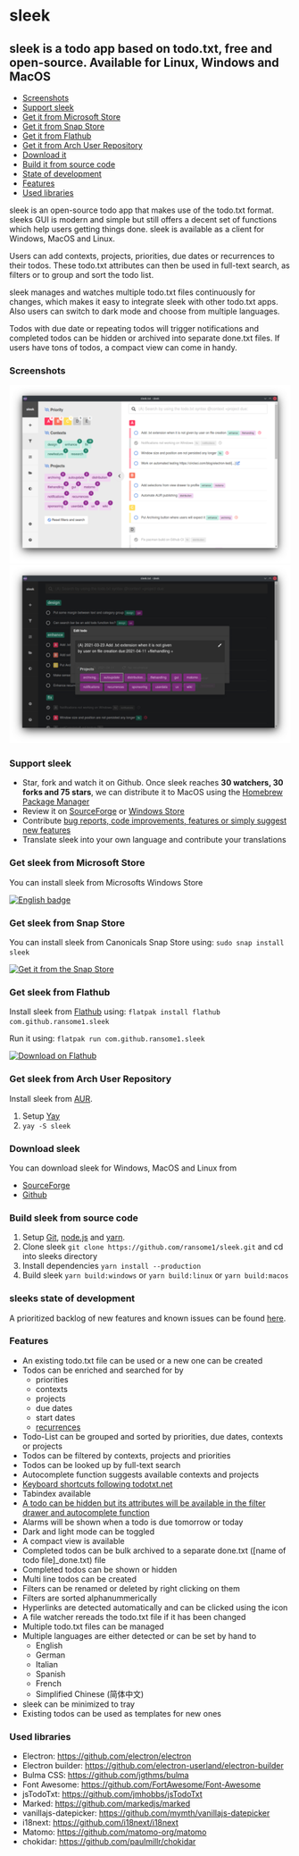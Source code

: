 # sleek
## sleek is a todo app based on todo.txt, free and open-source. Available for Linux, Windows and MacOS
+ [Screenshots](#screenshots)
+ [Support sleek](#support-sleek)
+ [Get it from Microsoft Store](#get-sleek-from-microsoft-store)
+ [Get it from Snap Store](#get-sleek-from-snap-store)
+ [Get it from Flathub](#get-sleek-from-flathub)
+ [Get it from Arch User Repository](#get-sleek-from-arch-user-repository)
+ [Download it](#download-sleek)
+ [Build it from source code](#build-sleek-from-source-code)
+ [State of development](#sleeks-state-of-development)
+ [Features](#features)
+ [Used libraries](#used-libraries)

sleek is an open-source todo app that makes use of the todo.txt format. sleeks GUI is modern and simple but still offers a decent set of functions which help users getting things done. sleek is available as a client for Windows, MacOS and Linux.

Users can add contexts, projects, priorities, due dates or recurrences to their todos. These todo.txt attributes can then be used in full-text search, as filters or to group and sort the todo list.

sleek manages and watches multiple todo.txt files continuously for changes, which makes it easy to integrate sleek with other todo.txt apps. Also users can switch to dark mode and choose from multiple languages.

Todos with due date or repeating todos will trigger notifications and completed todos can be hidden or archived into separate done.txt files. If users have tons of todos, a compact view can come in handy.

### Screenshots
![Alt text](assets/screenshots/linux/todo_list.png?raw=true "Screenshot of sleek's main view on Linux")
![Alt text](assets/screenshots/linux/multiline_autocomplete_dark.png?raw=true "Screenshot of sleek's auto complete function and multi line todo feature on Linux")

### Support sleek
* Star, fork and watch it on Github. Once sleek reaches **30 watchers, 30 forks and 75 stars**, we can distribute it to MacOS using the <a href="https://github.com/Homebrew/brew" target="blank">Homebrew Package Manager</a>
* Review it on <a href="https://sourceforge.net/projects/sleek/reviews" target="blank">SourceForge</a> or <a href="https://www.microsoft.com/store/apps/9NWM2WXF60KR" target="blank">Windows Store</a>
* Contribute <a href="https://github.com/ransome1/sleek/issues">bug reports, code improvements, features or simply suggest new features</a>
* Translate sleek into your own language and contribute your translations

### Get sleek from Microsoft Store
You can install sleek from Microsofts Windows Store

<a href="//www.microsoft.com/store/apps/9NWM2WXF60KR?cid=storebadge&ocid=badge" target="blank"><img src='https://developer.microsoft.com/store/badges/images/English_get-it-from-MS.png' alt='English badge' width='180'/></a>

### Get sleek from Snap Store
You can install sleek from Canonicals Snap Store using: `sudo snap install sleek`

[![Get it from the Snap Store](https://snapcraft.io/static/images/badges/en/snap-store-black.svg)](https://snapcraft.io/sleek)

### Get sleek from Flathub
Install sleek from <a href="https://flathub.org/apps/details/com.github.ransome1.sleek" target="blank">Flathub</a> using: `flatpak install flathub com.github.ransome1.sleek`

Run it using: `flatpak run com.github.ransome1.sleek`

<a href="https://flathub.org/apps/details/com.github.ransome1.sleek" target="blank"><img width='180' alt="Download on Flathub" src="https://flathub.org/assets/badges/flathub-badge-en.png"/></a>

### Get sleek from Arch User Repository
Install sleek from <a href="https://aur.archlinux.org/packages/sleek/" target="blank">AUR</a>.
1. Setup <a href="https://github.com/Jguer/yay#installation" target="blank">Yay</a>
2. `yay -S sleek`

### Download sleek
You can download sleek for Windows, MacOS and Linux from
- <a href="https://sourceforge.net/p/sleek/" target="blank">SourceForge</a>
- <a href="https://github.com/ransome1/sleek/releases/latest">Github</a>

### Build sleek from source code
1. Setup <a href="https://docs.github.com/en/github/getting-started-with-github/set-up-git" target="blank">Git</a>, <a href="https://nodejs.org/" target="blank">node.js</a> and <a href="https://yarnpkg.com/getting-started" target="blank">yarn</a>.
2. Clone sleek `git clone https://github.com/ransome1/sleek.git` and cd into sleeks directory
3. Install dependencies `yarn install --production`
4. Build sleek `yarn build:windows` or `yarn build:linux` or `yarn build:macos`

### sleeks state of development
A prioritized backlog of new features and known issues can be found <a href="https://github.com/ransome1/sleek/projects/2">here</a>.

### Features
* An existing todo.txt file can be used or a new one can be created
* Todos can be enriched and searched for by
  - priorities
  - contexts
  - projects
  - due dates
  - start dates
  - <a href="https://github.com/ransome1/sleek/wiki/Recurring-todos">recurrences</a>
* Todo-List can be grouped and sorted by priorities, due dates, contexts or projects
* Todos can be filtered by contexts, projects and priorities
* Todos can be looked up by full-text search
* Autocomplete function suggests available contexts and projects
* <a href="https://github.com/ransome1/sleek/wiki/Keyboard-shortcuts">Keyboard shortcuts following todotxt.net</a>
* Tabindex available
* <a href="https://github.com/ransome1/sleek/wiki/Hidden-todos">A todo can be hidden but its attributes will be available in the filter drawer and autocomplete function</a>
* Alarms will be shown when a todo is due tomorrow or today
* Dark and light mode can be toggled
* A compact view is available
* Completed todos can be bulk archived to a separate done.txt ([name of todo file]_done.txt) file
* Completed todos can be shown or hidden
* Multi line todos can be created
* Filters can be renamed or deleted by right clicking on them
* Filters are sorted alphanummerically
* Hyperlinks are detected automatically and can be clicked using the icon
* A file watcher rereads the todo.txt file if it has been changed
* Multiple todo.txt files can be managed
* Multiple languages are either detected or can be set by hand to
  - English
  - German
  - Italian
  - Spanish
  - French
  - Simplified Chinese (简体中文)
* sleek can be minimized to tray
* Existing todos can be used as templates for new ones

### Used libraries
- Electron: https://github.com/electron/electron
- Electron builder: https://github.com/electron-userland/electron-builder
- Bulma CSS: https://github.com/jgthms/bulma
- Font Awesome: https://github.com/FortAwesome/Font-Awesome
- jsTodoTxt: https://github.com/jmhobbs/jsTodoTxt
- Marked: https://github.com/markedjs/marked
- vanillajs-datepicker: https://github.com/mymth/vanillajs-datepicker
- i18next: https://github.com/i18next/i18next
- Matomo: https://github.com/matomo-org/matomo
- chokidar: https://github.com/paulmillr/chokidar
